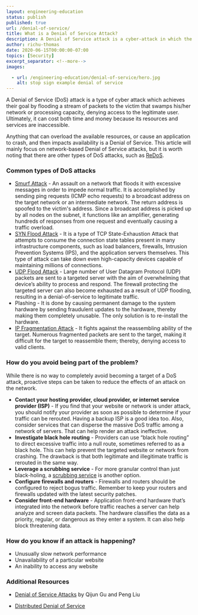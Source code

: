 ```yaml
---
layout: engineering-education
status: publish
published: true
url: /denial-of-service/
title: What is a Denial of Service Attack?
description: A Denial of Service attack is a cyber-attack in which the perpetrator seeks to make a machine or network and resource unavailable to its intended users by temporarily or indefinitely disrupting services to the host connected to the Internet.
author: richu-thomas
date: 2020-06-15T00:00:00-07:00
topics: [Security]
excerpt_separator: <!--more-->
images:

  - url: /engineering-education/denial-of-service/hero.jpg
    alt: stop sign example denial of service
---
```

A Denial of Service (DoS) attack is a type of cyber attack which achieves their goal by flooding a stream of packets to the victim that swamps his/her network or processing capacity, denying access to the legitimate user. Ultimately, it can cost both time and money because its resources and services are inaccessible.

<!--more-->
Anything that can overload the available resources, or cause an application to crash, and then impacts availability is a Denial of Service. This article will mainly focus on network-based Denial of Service attacks, but it is worth noting that there are other types of DoS attacks, such as [ReDoS](https://owasp.org/www-community/attacks/Regular_expression_Denial_of_Service_-_ReDoS).

### Common types of DoS attacks
- [Smurf Attack](https://usa.kaspersky.com/resource-center/definitions/what-is-a-smurf-attack) - An assault on a network that floods it with excessive messages in order to impede normal traffic. It is accomplished by sending ping requests (ICMP echo requests) to a broadcast address on the target network or an intermediate network. The return address is spoofed to the victim's address. Since a broadcast address is picked up by all nodes on the subnet, it functions like an amplifier, generating hundreds of responses from one request and eventually causing a traffic overload.
- [SYN Flood Attack](https://www.cloudflare.com/learning/ddos/syn-flood-ddos-attack/) - It is a type of TCP State-Exhaustion Attack  that attempts to consume the connection state tables present in many infrastructure components, such as load balancers, firewalls, Intrusion Prevention Systems (IPS), and the application servers themselves. This type of attack can take down even high-capacity devices capable of maintaining millions of connections.
- [UDP Flood Attack](https://www.cloudflare.com/learning/ddos/udp-flood-ddos-attack/) - Large number of User Datagram Protocol (UDP) packets are sent to a targeted server with the aim of overwhelming that device’s ability to process and respond. The firewall protecting the targeted server can also become exhausted as a result of UDP flooding, resulting in a denial-of-service to legitimate traffic.
- Plashing - It is done by causing permanent damage to the system hardware by sending fraudulent updates to the hardware, thereby making them completely unusable. The only solution is to re-install the hardware.
- [IP Fragmentation Attack](https://www.netscout.com/what-is-ddos/ip-icmp-fragmentation) - It fights against the reassembling ability of the target. Numerous fragmented packets are sent to the target, making it difficult for the target to reassemble them; thereby, denying access to valid clients.

### How do you avoid being part of the problem?
While there is no way to completely avoid becoming a target of a DoS attack, proactive steps can be taken to reduce the effects of an attack on the network.

- **Contact your hosting provider, cloud provider, or internet service provider (ISP)** - If you find that your website or network is under attack, you should notify your provider as soon as possible to determine if your traffic can be rerouted. Having a backup ISP is a good idea too. Also, consider services that can disperse the massive DoS traffic among a network of servers. That can help render an attack ineffective.
- **Investigate black hole routing** - Providers can use “black hole routing” to direct excessive traffic into a null route, sometimes referred to as a black hole. This can help prevent the targeted website or network from crashing. The drawback is that both legitimate and illegitimate traffic is rerouted in the same way.
- **Leverage a scrubbing service** - For more granular control than just black-holing, a [scrubbing service](https://security.radware.com/ddos-knowledge-center/ddospedia/scrubbing-center/) is another option.
- **Configure firewalls and routers** - Firewalls and routers should be configured to reject bogus traffic. Remember to keep your routers and firewalls updated with the latest security patches.
- **Consider front-end hardware** - Application front-end hardware that’s integrated into the network before traffic reaches a server can help analyze and screen data packets. The hardware classifies the data as a priority, regular, or dangerous as they enter a system. It can also help block threatening data.

### How do you know if an attack is happening?
- Unusually slow network performance
- Unavailability of a particular website
- An inability to access any website

### Additional Resources
- [Denial of Service Attacks](https://s2.ist.psu.edu/paper/DDoS-Chap-Gu-June-07.pdf) by Qijun Gu and Peng Liu

- [Distributed Denial of Service](https://www.cloudflare.com/learning/ddos/what-is-a-ddos-attack/)
